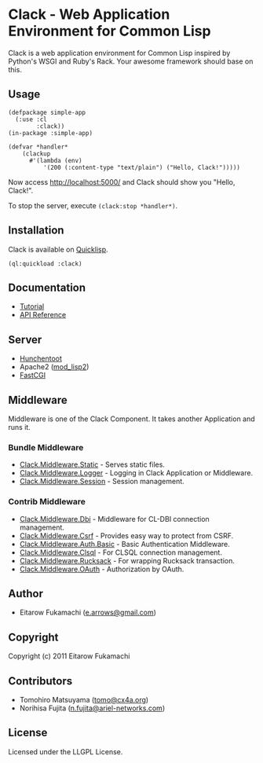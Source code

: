 # Clack - Web Application Environment for Common Lisp

Clack is a web application environment for Common Lisp inspired by Python's WSGI and Ruby's Rack. Your awesome framework should base on this.

## Usage

    (defpackage simple-app
      (:use :cl
            :clack))
    (in-package :simple-app)
    
    (defvar *handler*
        (clackup
          #'(lambda (env)
              '(200 (:content-type "text/plain") ("Hello, Clack!")))))

Now access [http://localhost:5000/](http://localhost:5000/) and Clack should show you "Hello, Clack!".

To stop the server, execute `(clack:stop *handler*)`.

## Installation

Clack is available on [Quicklisp](http://www.quicklisp.org/beta/).

    (ql:quickload :clack)

## Documentation

- [Tutorial](http://clacklisp.org/tutorial/)
- [API Reference](http://clacklisp.org/doc/#api)

## Server

* [Hunchentoot](http://weitz.de/hunchentoot/)
* Apache2 ([mod_lisp2](http://www.fractalconcept.com/asp/69t3/sdataQvWkQvUi-GrHDM==/asdataQuvY9x3g$ecX))
* [FastCGI](http://www.fastcgi.com/)

## Middleware

Middleware is one of the Clack Component. It takes another Application and runs it.

### Bundle Middleware

* [Clack.Middleware.Static](http://clacklisp.org/doc/clack.middleware.static.html) - Serves static files.
* [Clack.Middleware.Logger](http://clacklisp.org/doc/clack.middleware.logger.html) - Logging in Clack Application or Middleware.
* [Clack.Middleware.Session](http://clacklisp.org/doc/clack.middleware.session.html) - Session management.

### Contrib Middleware

* [Clack.Middleware.Dbi](http://clacklisp.org/doc/clack.middleware.dbi.html) - Middleware for CL-DBI connection management.
* [Clack.Middleware.Csrf](http://clacklisp.org/doc/clack.middleware.csrf.html) - Provides easy way to protect from CSRF.
* [Clack.Middleware.Auth.Basic](http://clacklisp.org/doc/clack.middleware.auth.basic.html) - Basic Authentication Middleware.
* [Clack.Middleware.Clsql](http://clacklisp.org/doc/clack.middleware.clsql.html) - For CLSQL connection management.
* [Clack.Middleware.Rucksack](http://clacklisp.org/doc/clack.middleware.rucksack.html) - For wrapping Rucksack transaction.
* [Clack.Middleware.OAuth](http://clacklisp.org/doc/clack.middleware.oauth.html) - Authorization by OAuth.

## Author

* Eitarow Fukamachi (e.arrows@gmail.com)

## Copyright

Copyright (c) 2011 Eitarow Fukamachi

## Contributors

* Tomohiro Matsuyama (tomo@cx4a.org)
* Norihisa Fujita (n.fujita@ariel-networks.com)

## License

Licensed under the LLGPL License.
